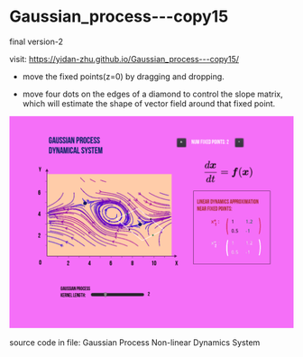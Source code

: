 # Gaussian_process---copy15
final version-2

visit: https://yidan-zhu.github.io/Gaussian_process---copy15/

- move the fixed points(z=0) by dragging and dropping.

- move four dots on the edges of a diamond to control the slope matrix, which will estimate the shape of vector field around that fixed point.

<img src="https://github.com/Yidan-Zhu/Gaussian_process---copy15/blob/main/pic.png?raw=true" width=600 heigth=480>

source code in file: Gaussian Process Non-linear Dynamics System
